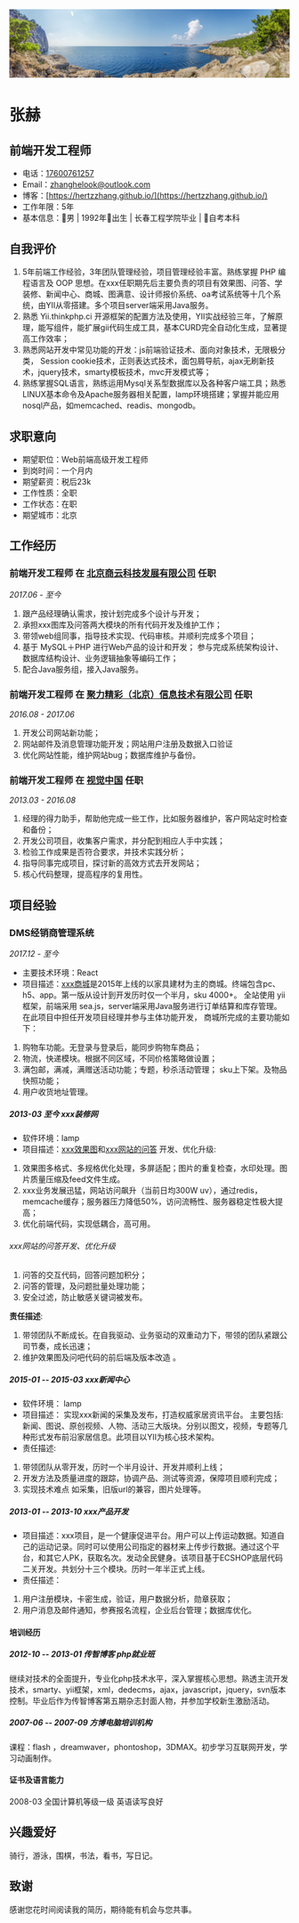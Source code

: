 ![远方](./pages/images/f.jpg "远方")
------------------------------------------------------
张赫
=============
前端开发工程师
------------
- 电话：[17600761257](tel://17600761257)
- Email：<zhanghelook@outlook.com>
- 博客：[https://hertzzhang.github.io/](https://hertzzhang.github.io/)
- 工作年限：5年
- 基本信息：男 | 1992年出生 | 长春工程学院毕业 | 自考本科

自我评价
-------
1. 5年前端工作经验，3年团队管理经验，项目管理经验丰富。熟练掌握 PHP 编程语言及 OOP 思想。在xxx任职期先后主要负责的项目有效果图、问答、学装修、新闻中心、商城、图满意、设计师报价系统、oa考试系统等十几个系统，由YII从零搭建。多个项目server端采用Java服务。
2. 熟悉 Yii.thinkphp.ci 开源框架的配置方法及使用，YII实战经验三年，了解原理，能写组件，能扩展gii代码生成工具，基本CURD完全自动化生成，显著提高工作效率；
3. 熟悉网站开发中常见功能的开发：js前端验证技术、面向对象技术，无限极分类， Session cookie技术，正则表达式技术，面包屑导航，ajax无刷新技术，jquery技术，smarty模板技术，mvc开发模式等；
4. 熟练掌握SQL语言，熟练运用Mysql关系型数据库以及各种客户端工具；熟悉LINUX基本命令及Apache服务器相关配置，lamp环境搭建；掌握并能应用nosql产品，如memcached、readis、mongodb。

求职意向
-------
- 期望职位：Web前端高级开发工程师
- 到岗时间：一个月内
- 期望薪资：税后23k
- 工作性质：全职
- 工作状态：在职
- 期望城市：北京

工作经历
-------
### **前端开发工程师** 在 [北京商云科技发展有限公司](http://bizsaas.cn) 任职
*2017.06 - 至今*
1. 跟产品经理确认需求，按计划完成多个设计与开发；
2. 承担xxx图库及问答两大模块的所有代码开发及维护工作；
3. 带领web组同事，指导技术实现、代码审核。并顺利完成多个项目；
4. 基于 MySQL＋PHP 进行Web产品的设计和开发； 参与完成系统架构设计、数据库结构设计、业务逻辑抽象等编码工作；
6. 配合Java服务组，接入Java服务。

### **前端开发工程师** 在 [聚力精彩（北京）信息技术有限公司](http://www.zhaoluobo.com/) 任职
*2016.08 - 2017.06*
1. 开发公司网站新功能；
2. 网站邮件及消息管理功能开发；网站用户注册及数据入口验证
3. 优化网站性能，维护网站bug；数据库维护与备份。

### **前端开发工程师** 在 [视觉中国](https://www.vcg.com/) 任职
*2013.03 - 2016.08*
1. 经理的得力助手，帮助他完成一些工作，比如服务器维护，客户网站定时检查和备份；
2. 开发公司项目，收集客户需求，并分配到相应人手中实践；
3. 检验工作成果是否符合要求，并技术实践分析；
4. 指导同事完成项目，探讨新的高效方式去开发网站；
5. 核心代码整理，提高程序的复用性。

项目经验
-------
### **DMS经销商管理系统**
*2017.12 - 至今*
- 主要技术环境：React
- 项目描述：[xxx商城](http://mall.xxx.com)是2015年上线的以家具建材为主的商城。终端包含pc、h5、app。第一版从设计到开发历时仅一个半月，sku 4000+。 全站使用 yii 框架，前端采用 sea.js，server端采用Java服务进行订单结算和库存管理。
在此项目中担任开发项目经理并参与主体功能开发， 商城所完成的主要功能如下：
1. 购物车功能。无登录与登录后，能同步购物车商品；
2. 物流，快递模块。根据不同区域，不同价格策略做设置；
3. 满包邮，满减，满赠送活动功能；专题，秒杀活动管理； sku上下架。及物品快照功能；
4. 用户收货地址管理。

##### 2013-03 至今 xxx装修网
- 软件环境：lamp
- 项目描述：[xxx效果图](http://tu.xxx.com)和[xxx网站的问答](http://www.xxx.com/ask/) 开发、优化升级:
1. 效果图多格式、多规格优化处理，多屏适配；图片的重复检查，水印处理。图片质量压缩及feed文件生成。
2. xxx业务发展迅猛，网站访问飙升（当前日均300W uv），通过redis，memcache缓存；服务器压力降低50%，访问流畅性、服务器稳定性极大提高；
3. 优化前端代码，实现低耦合，高可用。

###### xxx网站的问答开发、优化升级
1. 问答的交互代码，回答问题加积分；
2. 问答的管理，及问题批量处理功能；
3. 安全过滤，防止敏感关键词被发布。

**责任描述**:
1. 带领团队不断成长。在自我驱动、业务驱动的双重动力下，带领的团队紧跟公司节奏，成长迅速；
2. 维护效果图及问吧代码的前后端及版本改造 。

##### 2015-01 -- 2015-03  xxx新闻中心
- 软件环境： lamp
- 项目描述： 实现xxx新闻的采集及发布，打造权威家居资讯平台。
主要包括:新闻、图说、原创视频、人物、活动三大版块。分别以图文，视频，专题等几种形式发布前沿家居信息。此项目以YII为核心技术架构。
- 责任描述:
1. 带领团队从零开发，历时一个半月设计、开发并顺利上线；
2. 开发方法及质量进度的跟踪，协调产品、测试等资源，保障项目顺利完成；
3. 实现技术难点 如采集，旧版url的兼容，图片处理等。

##### 2013-01 -- 2013-10  xxx产品开发
- 项目描述：xxx项目，是一个健康促进平台。用户可以上传运动数据。知道自己的运动记录。同时可以使用公司指定的器材来上传步行数据。通过这个平台，和其它人PK，获取名次。发动全民健身。该项目基于ECSHOP底层代码二关开发。共划分十三个模块。历时一年半正式上线。
- 责任描述：
1. 用户注册模块，卡密生成，验证，用户数据分析，勋章获取；
2. 用户消息及邮件通知，参赛报名流程，企业后台管理；数据库优化。

#### 培训经历
##### 2012-10 -- 2013-01   传智博客    php就业班
继续对技术的全面提升，专业化php技术水平，深入掌握核心思想。熟透主流开发技术，smarty、yii框架，xml，dedecms，ajax，javascript，jquery，svn版本控制。毕业后作为传智博客第五期杂志封面人物，并参加学校新生激励活动。

##### 2007-06 -- 2007-09    方博电脑培训机构
课程：flash ，dreamwaver，phontoshop，3DMAX。初步学习互联网开发，学习动画制作。

#### 证书及语言能力
2008-03 全国计算机等级一级
英语读写良好

兴趣爱好
-------
骑行，游泳，围棋，书法，看书，写日记。

致谢
-------
感谢您花时间阅读我的简历，期待能有机会与您共事。